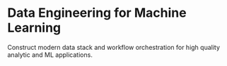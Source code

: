 # Data Engineering for Machine Learning

Construct modern data stack and workflow orchestration for high quality analytic and ML applications.
